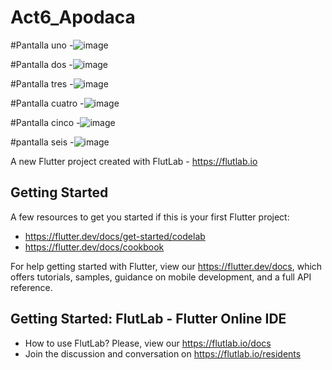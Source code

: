 # Act6_Apodaca

#Pantalla uno
-![image](https://github.com/user-attachments/assets/6a2ea681-30e4-4dab-b1c6-3220e1f0d8cc)

#Pantalla dos
-![image](https://github.com/user-attachments/assets/0aa52dc1-d487-497c-a0de-dc50194db419)

#Pantalla tres
-![image](https://github.com/user-attachments/assets/90e1df84-8046-4321-8d87-e0b73794cb85)

#Pantalla cuatro
-![image](https://github.com/user-attachments/assets/0803aa66-b716-4ac1-b201-112e818ffb7d)

#Pantalla cinco
-![image](https://github.com/user-attachments/assets/70dc4bc2-7a37-4b5a-b0ff-97ae5340dded)

#pantalla seis
-![image](https://github.com/user-attachments/assets/0ba8c17d-dec6-4147-89dd-092b5ad4b7da)





A new Flutter project created with FlutLab - https://flutlab.io

## Getting Started

A few resources to get you started if this is your first Flutter project:

- https://flutter.dev/docs/get-started/codelab
- https://flutter.dev/docs/cookbook

For help getting started with Flutter, view our
https://flutter.dev/docs, which offers tutorials,
samples, guidance on mobile development, and a full API reference.

## Getting Started: FlutLab - Flutter Online IDE

- How to use FlutLab? Please, view our https://flutlab.io/docs
- Join the discussion and conversation on https://flutlab.io/residents
